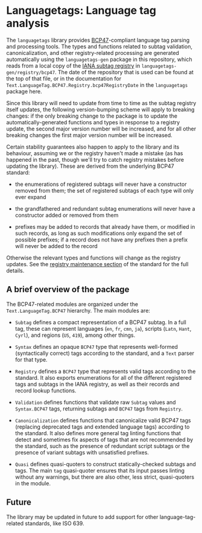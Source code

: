 # Languagetags: Language tag analysis

The `languagetags` library provides
[BCP47](https://tools.ietf.org/html/bcp47)-compliant language tag
parsing and processing tools. The types and functions related to
subtag validation, canonicalization, and other registry-related
processing are generated automatically using the `languagetags-gen`
package in this repository, which reads from a local copy of the [IANA
subtag
registry](https://www.iana.org/assignments/language-subtag-registry/language-subtag-registry)
in `languagetags-gen/registry/bcp47`. The date of the repository that
is used can be found at the top of that file, or in the documentation
for `Text.LanguageTag.BCP47.Registry.bcp47RegistryDate` in the
`languagetags` package here.

Since this library will need to update from time to time as the subtag
registry itself updates, the following version-bumping scheme will
apply to breaking changes: if the only breaking change to the package
is to update the automatically-generated functions and types in
response to a registry update, the second major version number will be
increased, and for all other breaking changes the first major version
number will be increased.

Certain stability guarantees also happen to apply to the library and
its behaviour, assuming we or the registry haven't made a mistake (as
has happened in the past, though we'll try to catch registry mistakes
before updating the library). These are derived from the underlying
BCP47 standard:

- the enumerations of registered subtags will never have a constructor
  removed from them; the set of registered subtags of each type will
  only ever expand

- the grandfathered and redundant subtag enumerations will never have
  a constructor added or removed from them

- prefixes may be added to records that already have them, or modified
  in such records, as long as such modifications only expand the set
  of possible prefixes; if a record does not have any prefixes then a
  prefix will never be added to the record

Otherwise the relevant types and functions will change as the registry
updates. See the [registry maintenance
section](https://tools.ietf.org/html/bcp47#section-3.3) of the
standard for the full details.

## A brief overview of the package

The BCP47-related modules are organized under the
`Text.LanguageTag.BCP47` hierarchy. The main modules are:

- `Subtag` defines a compact representation of a BCP47 subtag. In a
  full tag, these can represent languages (`en`, `fr`, `cmn`, `ja`),
  scripts (`Latn`, `Hant`, `Cyrl`), and regions (`US`, `419`), among
  other things.

- `Syntax` defines an opaque `BCP47` type that represents well-formed
  (syntactically correct) tags according to the standard, and a `Text`
  parser for that type.

- `Registry` defines a `BCP47` type that represents valid tags
  according to the standard. It also exports enumerations for all of
  the different registered tags and subtags in the IANA registry, as
  well as their records and record lookup functions.

- `Validation` defines functions that validate raw `Subtag` values and
  `Syntax.BCP47` tags, returning subtags and `BCP47` tags from
  `Registry`.

- `Canonicalization` defines functions that canonicalize valid BCP47
  tags (replacing deprecated tags and extended language tags)
  according to the standard. It also defines more general tag linting
  functions that detect and sometimes fix aspects of tags that are not
  recommended by the standard, such as the presence of redundant
  script subtags or the presence of variant subtags with unsatisfied
  prefixes.

- `Quasi` defines quasi-quoters to construct statically-checked
  subtags and tags. The main `tag` quasi-quoter ensures that its input
  passes linting without any warnings, but there are also other, less
  strict, quasi-quoters in the module.

## Future

The library may be updated in future to add support for other
language-tag-related standards, like ISO 639.

